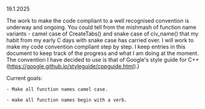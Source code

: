 19.1.2025

The work to make the code compliant to a well recognised convention is underway and ongoing.
You could tell from the mishmash of function name variants - camel case of CreateTabs() and
snake case of civ_name() that my habit from my early C days with snake case has carried over.
I will work to make my code convention compliant step by step. I keep entries in this document
to keep track of the progress and what I am doing at the moment. The convention I have decided
to use is that of Google's style guide for C++ (https://google.github.io/styleguide/cppguide.html).)


Current goals:

	- Make all function names camel case.
 
	- make all function names begin with a verb.
 
